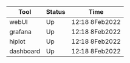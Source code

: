 Tool | Status | Time
---  | ---    | ---
webUI | Up | 12:18 8Feb2022
grafana | Up | 12:18 8Feb2022
hiplot | Up | 12:18 8Feb2022
dashboard | Up | 12:18 8Feb2022